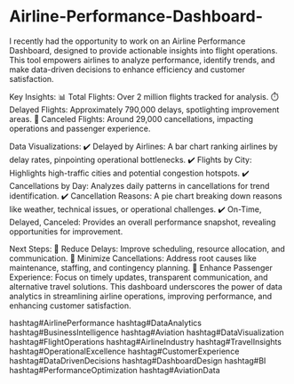 # Airline-Performance-Dashboard-
I recently had the opportunity to work on an Airline Performance Dashboard, designed to provide actionable insights into flight operations. This tool empowers airlines to analyze performance, identify trends, and make data-driven decisions to enhance efficiency and customer satisfaction.

Key Insights:
📊 Total Flights: Over 2 million flights tracked for analysis.
⏱️ Delayed Flights: Approximately 790,000 delays, spotlighting improvement areas.
🚫 Canceled Flights: Around 29,000 cancellations, impacting operations and passenger experience.

Data Visualizations:
✔️ Delayed by Airlines: A bar chart ranking airlines by delay rates, pinpointing operational bottlenecks.
✔️ Flights by City: Highlights high-traffic cities and potential congestion hotspots.
✔️ Cancellations by Day: Analyzes daily patterns in cancellations for trend identification.
✔️ Cancellation Reasons: A pie chart breaking down reasons like weather, technical issues, or operational challenges.
✔️ On-Time, Delayed, Canceled: Provides an overall performance snapshot, revealing opportunities for improvement.

Next Steps:
🔧 Reduce Delays: Improve scheduling, resource allocation, and communication.
🚀 Minimize Cancellations: Address root causes like maintenance, staffing, and contingency planning.
💼 Enhance Passenger Experience: Focus on timely updates, transparent communication, and alternative travel solutions.
This dashboard underscores the power of data analytics in streamlining airline operations, improving performance, and enhancing customer satisfaction.

hashtag#AirlinePerformance hashtag#DataAnalytics hashtag#BusinessIntelligence hashtag#Aviation hashtag#DataVisualization hashtag#FlightOperations hashtag#AirlineIndustry hashtag#TravelInsights hashtag#OperationalExcellence hashtag#CustomerExperience hashtag#DataDrivenDecisions hashtag#DashboardDesign hashtag#BI hashtag#PerformanceOptimization hashtag#AviationData
